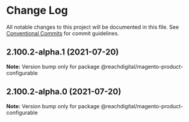 # Change Log

All notable changes to this project will be documented in this file.
See [Conventional Commits](https://conventionalcommits.org) for commit guidelines.

## 2.100.2-alpha.1 (2021-07-20)

**Note:** Version bump only for package @reachdigital/magento-product-configurable





## 2.100.2-alpha.0 (2021-07-20)

**Note:** Version bump only for package @reachdigital/magento-product-configurable
